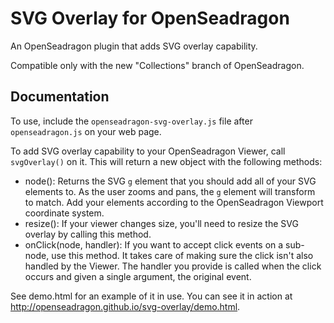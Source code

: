 # SVG Overlay for OpenSeadragon

An OpenSeadragon plugin that adds SVG overlay capability.

Compatible only with the new "Collections" branch of OpenSeadragon.

## Documentation

To use, include the `openseadragon-svg-overlay.js` file after `openseadragon.js` on your web page.

To add SVG overlay capability to your OpenSeadragon Viewer, call `svgOverlay()` on it. This will return a new object with the following methods:

* node(): Returns the SVG `g` element that you should add all of your SVG elements to. As the user zooms and pans, the `g` element will transform to match. Add your elements according to the OpenSeadragon Viewport coordinate system.
* resize(): If your viewer changes size, you'll need to resize the SVG overlay by calling this method.
* onClick(node, handler): If you want to accept click events on a sub-node, use this method. It takes care of making sure the click isn't also handled by the Viewer. The handler you provide is called when the click occurs and given a single argument, the original event.

See demo.html for an example of it in use. You can see it in action at http://openseadragon.github.io/svg-overlay/demo.html.
